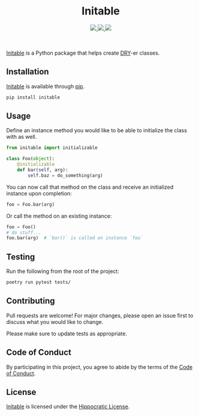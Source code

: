 <div align="center">
  <h1>Initable</h1>
  <a href=https://github.com/paysonwallach/initable/releases/latest>
    <img src=https://img.shields.io/github/v/release/paysonwallach/initable?style=flat-square>
  </a>
  <a href=https://github.com/paysonwallach/initable/blob/master/LICENSE>
    <img src=https://img.shields.io/badge/license-HIP-994444?style=flat-square>
  </a>
  <a href=https://buymeacoffee.com/paysonwallach>
    <img src=https://img.shields.io/badge/donate-Buy%20me%20a%20coffee-yellow?style=flat-square>
  </a>
  <br>
  <br>
  <br>
</div>

[Initable](https://github.com/paysonwallach/initable) is a Python package that helps create [DRY](https://en.wikipedia.org/wiki/Don't_repeat_yourself)-er classes.

## Installation

[Initable](https://github.com/paysonwallach/initable) is available through [pip](https://pypi.org/project/initable/).

```bash
pip install initable
```

## Usage

Define an instance method you would like to be able to initialize the class with as well.

```python
from initable import initializable

class Foo(object):
    @initializable
    def bar(self, arg):
        self.baz = do_something(arg)
```

You can now call that method on the class and receive an initialized instance upon completion:

```python
foo = Foo.bar(arg)
```

Or call the method on an existing instance:

```python
foo = Foo()
# do stuff...
foo.bar(arg)  # `bar()` is called on instance `foo`
```

## Testing

Run the following from the root of the project:

```bash
poetry run pytest tests/
```

## Contributing

Pull requests are welcome! For major changes, please open an issue first to discuss what you would like to change.

Please make sure to update tests as appropriate.

## Code of Conduct

By participating in this project, you agree to abide by the terms of the [Code of Conduct](https://github.com/paysonwallach/initable/blob/master/CODE_OF_CONDUCT.md).

## License
[Initable](https://github.com/paysonwallach/initable) is licensed under the [Hippocratic License](https://github.com/paysonwallach/initable/blob/master/LICENSE).
